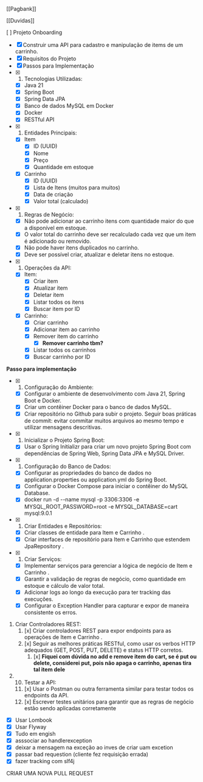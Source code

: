 [[Pagbank]]

[[Duvidas]]

 [ ] Projeto Onboarding
- [x] Construir uma API para cadastro e manipulação de items de um carrinho.
- [x] Requisitos do Projeto
- [x] Passos para Implementação
- [x] 1. Tecnologias Utilizadas:
	- [x] Java 21
	- [x] Spring Boot
	- [x] Spring Data JPA
	- [x] Banco de dados MySQL em Docker
	- [x] Docker
	- [x] RESTful API
- [x] 1. Entidades Principais:
	- [x] Item
		- [x] ID (UUID)
		- [x] Nome
		- [x] Preço
		- [x] Quantidade em estoque
	- [x] Carrinho
		- [x] ID (UUID)
		- [x] Lista de Itens (muitos para muitos)
		- [x] Data de criação
		- [x] Valor total (calculado)
- [x] 1. Regras de Negócio:
	- [x] Não pode adicionar ao carrinho itens com quantidade maior do que a disponível em estoque.
	- [x] O valor total do carrinho deve ser recalculado cada vez que um item é adicionado ou removido.
	- [x] Não pode haver itens duplicados no carrinho.
	- [x] Deve ser possível criar, atualizar e deletar itens no estoque.
- [x] 1. Operações da API:
	- [x] Item:
		- [x] Criar item
		- [x] Atualizar item
		- [x] Deletar item
		- [x] Listar todos os itens
		- [x] Buscar item por ID
	- [x] Carrinho:
		- [x] Criar carrinho
		- [x] Adicionar item ao carrinho
		- [x] Remover item do carrinho
			- [x] **Remover carrinho tbm?**
		- [x] Listar todos os carrinhos
		- [x] Buscar carrinho por ID

 **Passo para implementação**
 
- [x] 1. Configuração do Ambiente:
	- [x] Configurar o ambiente de desenvolvimento com Java 21, Spring Boot e Docker.
	- [x] Criar um contêiner Docker para o banco de dados MySQL.
	- [x] Criar repositório no Github para subir o projeto. Seguir boas práticas de commit: evitar commitar muitos arquivos ao mesmo tempo e utilizar mensagens descritivas.
- [x] 1. Inicializar o Projeto Spring Boot:
	- [x] Usar o Spring Initializr para criar um novo projeto Spring Boot com dependências de Spring Web, Spring Data JPA e MySQL Driver.
- [x] 1. Configuração do Banco de Dados:
	- [x] Configurar as propriedades do banco de dados no application.properties ou application.yml do Spring Boot.
	- [x] Configurar o Docker Compose para iniciar o contêiner do MySQL Database.
	- [x] docker run -d --name mysql -p 3306:3306 -e MYSQL_ROOT_PASSWORD=root -e MYSQL_DATABASE=cart mysql:9.0.1
- [x] 1. Criar Entidades e Repositórios:
	- [x] Criar classes de entidade para Item e Carrinho .
	- [x] Criar interfaces de repositório para Item e Carrinho que estendem JpaRepository .
- [x] 1. Criar Serviços:
	- [x] Implementar serviços para gerenciar a lógica de negócio de Item e Carrinho .
	- [x] Garantir a validação de regras de negócio, como quantidade em estoque e cálculo de valor total.
	- [x] Adicionar logs ao longo da execução para ter tracking das execuções.
	- [x] Configurar o Exception Handler para capturar e expor de maneira consistente os erros.
1. Criar Controladores REST:
	1. [x] Criar controladores REST para expor endpoints para as operações de Item e Carrinho .
	2. [x] Seguir as melhores práticas RESTful, como usar os verbos HTTP adequados (GET, POST, PUT, DELETE) e status HTTP corretos.
		1. [x] **Fiquei com dúvida no add e remove item do cart, se é put ou delete, considerei put, pois não apaga o carrinho, apenas tira tal item dele**
2. 10. Testar a API:
	1. [x] Usar o Postman ou outra ferramenta similar para testar todos os endpoints da API.
	2. [x] Escrever testes unitários para garantir que as regras de negócio estão sendo aplicadas corretamente

- [x] Usar Lombook
- [x] Usar Flyway
- [x] Tudo em engish
- [x] asssociar ao handlerexception
- [x] deixar a mensagem na exceção ao inves de criar uam excetion
- [x] passar bad requestion (cliente fez requisição errada)
- [x] fazer tracking com slf4j

CRIAR UMA NOVA PULL REQUEST
